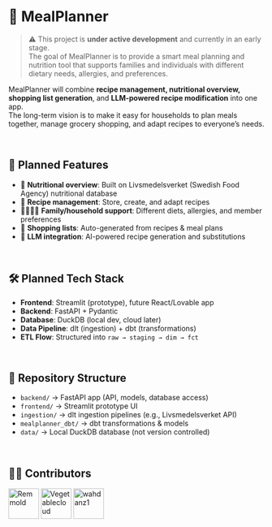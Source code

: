 # 🥗 MealPlanner

> ⚠️ This project is **under active development** and currently in an early stage.  
> The goal of MealPlanner is to provide a smart meal planning and nutrition tool that supports families and individuals with different dietary needs, allergies, and preferences.  

MealPlanner will combine **recipe management, nutritional overview, shopping list generation**, and **LLM-powered recipe modification** into one app.  
The long-term vision is to make it easy for households to plan meals together, manage grocery shopping, and adapt recipes to everyone’s needs.

<br/>

## 🌟 Planned Features
- 🧮 **Nutritional overview**: Built on Livsmedelsverket (Swedish Food Agency) nutritional database
- 🍲 **Recipe management**: Store, create, and adapt recipes
- 👨‍👩‍👧‍👦 **Family/household support**: Different diets, allergies, and member preferences
- 🛒 **Shopping lists**: Auto-generated from recipes & meal plans
- 🤖 **LLM integration**: AI-powered recipe generation and substitutions

<br/>

## 🛠️ Planned Tech Stack
- **Frontend**: Streamlit (prototype), future React/Lovable app
- **Backend**: FastAPI + Pydantic
- **Database**: DuckDB (local dev, cloud later)
- **Data Pipeline**: dlt (ingestion) + dbt (transformations)
- **ETL Flow**: Structured into `raw → staging → dim → fct`

<br/>

## 📂 Repository Structure
- `backend/` → FastAPI app (API, models, database access)
- `frontend/` → Streamlit prototype UI
- `ingestion/` → dlt ingestion pipelines (e.g., Livsmedelsverket API)
- `mealplanner_dbt/` → dbt transformations & models
- `data/` → Local DuckDB database (not version controlled)

<br/>

## 👩‍💻 Contributors

<a href="https://github.com/Remmold"><img src="https://avatars.githubusercontent.com/u/181938310?v=4" width="60px;" alt="Remmold"/></a>
<a href="https://github.com/vegetablecloud"><img src="https://avatars.githubusercontent.com/u/94803419?v=4" width="60px;" alt="Vegetablecloud"/></a>
<a href="https://github.com/wahdanz1"><img src="https://avatars.githubusercontent.com/u/97974748?v=4" width="60px;" alt="wahdanz1"/></a>
